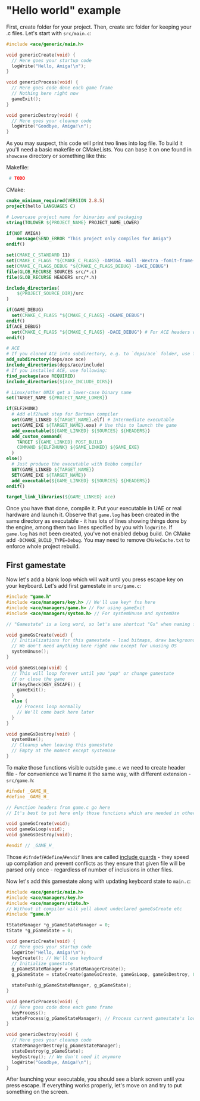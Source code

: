 # "Hello world" example

First, create folder for your project. Then, create src folder for keeping your
.c files. Let's start with `src/main.c`:

``` c
#include <ace/generic/main.h>

void genericCreate(void) {
  // Here goes your startup code
  logWrite("Hello, Amiga!\n");
}

void genericProcess(void) {
  // Here goes code done each game frame
  // Nothing here right now
  gameExit();
}

void genericDestroy(void) {
  // Here goes your cleanup code
  logWrite("Goodbye, Amiga!\n");
}
```

As you may suspect, this code will print two lines into log file. To build it
you'll need a basic makefile or CMakeLists. You can base it on one found
in `showcase` directory or something like this:

Makefile:

``` makefile
 # TODO
```

CMake:

``` cmake
cmake_minimum_required(VERSION 2.8.5)
project(hello LANGUAGES C)

# Lowercase project name for binaries and packaging
string(TOLOWER ${PROJECT_NAME} PROJECT_NAME_LOWER)

if(NOT AMIGA)
	message(SEND_ERROR "This project only compiles for Amiga")
endif()

set(CMAKE_C_STANDARD 11)
set(CMAKE_C_FLAGS "${CMAKE_C_FLAGS} -DAMIGA -Wall -Wextra -fomit-frame-pointer")
set(CMAKE_C_FLAGS_DEBUG "${CMAKE_C_FLAGS_DEBUG} -DACE_DEBUG")
file(GLOB_RECURSE SOURCES src/*.c)
file(GLOB_RECURSE HEADERS src/*.h)

include_directories(
	${PROJECT_SOURCE_DIR}/src
)

if(GAME_DEBUG)
  set(CMAKE_C_FLAGS "${CMAKE_C_FLAGS} -DGAME_DEBUG")
endif()
if(ACE_DEBUG)
  set(CMAKE_C_FLAGS "${CMAKE_C_FLAGS} -DACE_DEBUG") # For ACE headers with ifdefs
endif()

# ACE
# If you cloned ACE into subdirectory, e.g. to `deps/ace` folder, use following:
add_subdirectory(deps/ace ace)
include_directories(deps/ace/include)
# If you installed ACE, use following:
find_package(ace REQUIRED)
include_directories(${ace_INCLUDE_DIRS})

# Linux/other UNIX get a lower-case binary name
set(TARGET_NAME ${PROJECT_NAME_LOWER})

if(ELF2HUNK)
  # Add elf2hunk step for Bartman compiler
  set(GAME_LINKED ${TARGET_NAME}.elf) # Intermediate executable
  set(GAME_EXE ${TARGET_NAME}.exe) # Use this to launch the game
  add_executable(${GAME_LINKED} ${SOURCES} ${HEADERS})
  add_custom_command(
    TARGET ${GAME_LINKED} POST_BUILD
    COMMAND ${ELF2HUNK} ${GAME_LINKED} ${GAME_EXE}
  )
else()
  # Just produce the executable with Bebbo compiler
  SET(GAME_LINKED ${TARGET_NAME})
  SET(GAME_EXE ${TARGET_NAME})
  add_executable(${GAME_LINKED} ${SOURCES} ${HEADERS})
endif()

target_link_libraries(${GAME_LINKED} ace)
```

Once you have that done, compile it. Put your executable in UAE or real hardware
and launch it. Observe that `game.log` has been created in the same directory
as executable - it has lots of lines showing things done by the engine,
among them two lines specified by you with `logWrite`. If `game.log` has not been
created, you've not enabled debug build. On CMake add `-DCMAKE_BUILD_TYPE=Debug`.
You may need to remove `CMakeCache.txt` to enforce whole project rebuild.

## First gamestate

Now let's add a blank loop which will wait until you press escape key on your
keyboard. Let's add first gamestate in `src/game.c`:

``` c
#include "game.h"
#include <ace/managers/key.h> // We'll use key* fns here
#include <ace/managers/game.h> // For using gameExit
#include <ace/managers/system.h> // For systemUnuse and systemUse

// "Gamestate" is a long word, so let's use shortcut "Gs" when naming fns

void gameGsCreate(void) {
  // Initializations for this gamestate - load bitmaps, draw background, etc.
  // We don't need anything here right now except for unusing OS
  systemUnuse();
}

void gameGsLoop(void) {
  // This will loop forever until you "pop" or change gamestate
  // or close the game
  if(keyCheck(KEY_ESCAPE)) {
    gameExit();
  }
  else {
    // Process loop normally
    // We'll come back here later
  }
}

void gameGsDestroy(void) {
  systemUse();
  // Cleanup when leaving this gamestate
  // Empty at the moment except systemUse
}
```

To make those functions visible outside `game.c` we need to create header file -
for convenience we'll name it the same way, with different extension -
`src/game.h`:

``` c
#ifndef _GAME_H_
#define _GAME_H_

// Function headers from game.c go here
// It's best to put here only those functions which are needed in other files.

void gameGsCreate(void);
void gameGsLoop(void);
void gameGsDestroy(void);

#endif // _GAME_H_
```

Those `#ifndef`/`#define`/`#endif` lines are called
[include guards](https://en.wikipedia.org/wiki/Include_guard) - they speed up
compilation and prevent conflicts as they ensure that given file will be parsed
only once - regardless of number of inclusions in other files.

Now let's add this gamestate along with updating keyboard state to `main.c`:

``` c
#include <ace/generic/main.h>
#include <ace/managers/key.h>
#include <ace/managers/state.h>
// Without it compiler will yell about undeclared gameGsCreate etc
#include "game.h"

tStateManager *g_pGameStateManager = 0;
tState *g_pGameState = 0;

void genericCreate(void) {
  // Here goes your startup code
  logWrite("Hello, Amiga!\n");
  keyCreate(); // We'll use keyboard
  // Initialize gamestate
  g_pGameStateManager = stateManagerCreate();
  g_pGameState = stateCreate(gameGsCreate, gameGsLoop, gameGsDestroy, 0, 0, 0);

  statePush(g_pGameStateManager, g_pGameState);
}

void genericProcess(void) {
  // Here goes code done each game frame
  keyProcess();
  stateProcess(g_pGameStateManager); // Process current gamestate's loop
}

void genericDestroy(void) {
  // Here goes your cleanup code
  stateManagerDestroy(g_pGameStateManager);
  stateDestroy(g_pGameState);
  keyDestroy(); // We don't need it anymore
  logWrite("Goodbye, Amiga!\n");
}
```

After launching your executable, you should see a blank screen until you press
escape. If everything works properly, let's move on and try to put something on
the screen.
